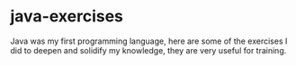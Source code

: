 # java-exercises
Java was my first programming language, here are some of the exercises I did to deepen and solidify my knowledge, they are very useful for training.
